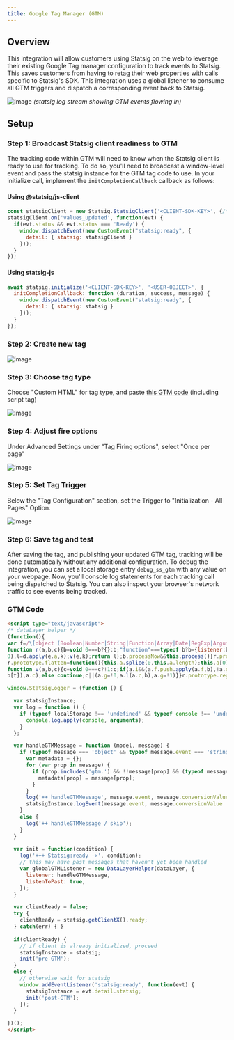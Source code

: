 ```yaml
---
title: Google Tag Manager (GTM) 
---
```


## Overview

This integration will allow customers using Statsig on the web to leverage their existing Google Tag manager configuration to track events to Statsig. This saves customers from having to retag their web properties with calls specific to Statsig's SDK. This integration uses a global listener to consume all GTM triggers and dispatch a corresponding event back to Statsig.

![image](/img/gtm-logstream.png)
_(statsig log stream showing GTM events flowing in)_

## Setup

### Step 1: Broadcast Statsig client readiness to GTM
The tracking code within GTM will need to know when the Statsig client is ready to use for tracking. To do so, you'll need to broadcast a window-level event and pass the statsig instance for the GTM tag code to use. In your initialize call, implement the `initCompletionCallback` callback as follows:

#### Using @statsig/js-client
```js
const statsigClient = new Statsig.StatsigClient('<CLIENT-SDK-KEY>', {/* USER */}, {/* OPTIONS */});
statsigClient.on('values_updated', function(evt) {
  if(evt.status && evt.status === 'Ready') {
    window.dispatchEvent(new CustomEvent("statsig:ready", {
      detail: { statsig: statsigClient }
    }));        
  }
});    
```
#### Using statsig-js
```js
await statsig.initialize('<CLIENT-SDK-KEY>', '<USER-OBJECT>', {
  initCompletionCallback: function (duration, success, message) {
    window.dispatchEvent(new CustomEvent("statsig:ready", {
      detail: { statsig: statsig }
    }));
  }
}); 
```

### Step 2: Create new tag 
![image](/img/gtm-create-tag.png)

### Step 3: Choose tag type
Choose "Custom HTML" for tag type, and paste [this GTM code](#gtm-code) (including script tag)

![image](/img/gtm-tag-configuration.png)

### Step 4: Adjust fire options
Under Advanced Settings under "Tag Firing options", select "Once per page"

![image](/img/gtm-create-tag-options.png)

### Step 5: Set Tag Trigger
Below the "Tag Configuration" section, set the Trigger to "Initialization - All Pages" Option. 

![image](/img/gtm-tag-trigger.png)

### Step 6: Save tag and test
After saving the tag, and publishing your updated GTM tag, tracking will be done automatically without any additional configuration.
To debug the integration, you can set a local storage entry `debug_ss_gtm` with any value on your webpage. Now, you'll console log statements for each tracking call being dispatched to Statsig. You can also inspect your browser's network traffic to see events being tracked.

### GTM Code

```html
<script type="text/javascript">
/* dataLayer helper */
(function(){
var f=/\[object (Boolean|Number|String|Function|Array|Date|RegExp|Arguments)\]/;function g(a){return null==a?String(a):(a=f.exec(Object.prototype.toString.call(Object(a))))?a[1].toLowerCase():"object"}function m(a,b){return Object.prototype.hasOwnProperty.call(Object(a),b)}function n(a){if(!a||"object"!=g(a)||a.nodeType||a==a.window)return!1;try{if(a.constructor&&!m(a,"constructor")&&!m(a.constructor.prototype,"isPrototypeOf"))return!1}catch(c){return!1}for(var b in a);return void 0===b||m(a,b)};function p(a,b){var c={},d=c;a=a.split(".");for(var e=0;e<a.length-1;e++)d=d[a[e]]={};d[a[a.length-1]]=b;return c}function q(a,b){var c=!a._clear,d;for(d in a)if(m(a,d)){var e=a[d];"array"===g(e)&&c?("array"===g(b[d])||(b[d]=[]),q(e,b[d])):n(e)&&c?(n(b[d])||(b[d]={}),q(e,b[d])):b[d]=e}delete b._clear};
function r(a,b,c){b=void 0===b?{}:b;"function"===typeof b?b={listener:b,listenToPast:void 0===c?!1:c,processNow:!0,commandProcessors:{}}:b={listener:b.listener||function(){},listenToPast:b.listenToPast||!1,processNow:void 0===b.processNow?!0:b.processNow,commandProcessors:b.commandProcessors||{}};this.a=a;this.l=b.listener;this.j=b.listenToPast;this.g=this.i=!1;this.c={};this.f=[];this.b=b.commandProcessors;this.h=u(this);var d=this.a.push,e=this;this.a.push=function(){var k=[].slice.call(arguments,
0),l=d.apply(e.a,k);v(e,k);return l};b.processNow&&this.process()}r.prototype.process=function(){this.registerProcessor("set",function(){var c={};1===arguments.length&&"object"===g(arguments[0])?c=arguments[0]:2===arguments.length&&"string"===g(arguments[0])&&(c=p(arguments[0],arguments[1]));return c});this.i=!0;for(var a=this.a.length,b=0;b<a;b++)v(this,[this.a[b]],!this.j)};r.prototype.get=function(a){var b=this.c;a=a.split(".");for(var c=0;c<a.length;c++){if(void 0===b[a[c]])return;b=b[a[c]]}return b};
r.prototype.flatten=function(){this.a.splice(0,this.a.length);this.a[0]={};q(this.c,this.a[0])};r.prototype.registerProcessor=function(a,b){a in this.b||(this.b[a]=[]);this.b[a].push(b)};
function v(a,b,c){c=void 0===c?!1:c;if(a.i&&(a.f.push.apply(a.f,b),!a.g))for(;0<a.f.length;){b=a.f.shift();if("array"===g(b))a:{var d=a.c;g(b[0]);for(var e=b[0].split("."),k=e.pop(),l=b.slice(1),h=0;h<e.length;h++){if(void 0===d[e[h]])break a;d=d[e[h]]}try{d[k].apply(d,l)}catch(w){}}else if("arguments"===g(b)){e=a;k=[];l=b[0];if(e.b[l])for(d=e.b[l].length,h=0;h<d;h++)k.push(e.b[l][h].apply(e.h,[].slice.call(b,1)));a.f.push.apply(a.f,k)}else if("function"==typeof b)try{b.call(a.h)}catch(w){}else if(n(b))for(var t in b)q(p(t,
b[t]),a.c);else continue;c||(a.g=!0,a.l(a.c,b),a.g=!1)}}r.prototype.registerProcessor=r.prototype.registerProcessor;r.prototype.flatten=r.prototype.flatten;r.prototype.get=r.prototype.get;r.prototype.process=r.prototype.process;window.DataLayerHelper=r;function u(a){return{set:function(b,c){q(p(b,c),a.c)},get:function(b){return a.get(b)}}};})(); 

window.StatsigLogger = (function () {

  var statsigInstance;
  var log = function () {
    if (typeof localStorage !== 'undefined' && typeof console !== 'undefined' && localStorage.getItem('debug_ss_gtm')) {
      console.log.apply(console, arguments);
    }
  };

  var handleGTMMessage = function (model, message) {    
    if (typeof message === 'object' && typeof message.event === 'string') {
      var metadata = {};
      for (var prop in message) {
        if (prop.includes('gtm.') && !!message[prop] && (typeof message[prop] === 'number' || typeof message[prop] === 'boolean' || typeof message[prop] === 'string')) {
          metadata[prop] = message[prop];
        }
      }
      log('++ handleGTMMessage', message.event, message.conversionValue || null, metadata);
      statsigInstance.logEvent(message.event, message.conversionValue || null, metadata);
    }
    else {
      log('++ handleGTMMessage / skip');
    }
  }
  
  var init = function(condition) {
    log('+++ Statsig:ready ->', condition);
    // this may have past messages that haven't yet been handled
    var globalGTMListener = new DataLayerHelper(dataLayer, {
      listener: handleGTMMessage,
      listenToPast: true,
    });        
  }

  var clientReady = false;
  try {
    clientReady = statsig.getClientX().ready;
  } catch(err) { }
  
  if(clientReady) {
    // if client is already initialized, proceed
    statsigInstance = statsig;
    init('pre-GTM');
  }
  else {
    // otherwise wait for statsig
    window.addEventListener('statsig:ready', function(evt) {
      statsigInstance = evt.detail.statsig;
      init('post-GTM');
    });  
  }

})();  
</script>
```
